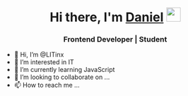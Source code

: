 <h1 align="center">Hi there, I'm <a href="https://daniilshat.ru/" target="_blank">Daniel</a> 
<img src="https://github.com/blackcater/blackcater/raw/main/images/Hi.gif" height="32"/></h1>
<h3 align="center">Frontend Developer | Student</h3>

- 👋 Hi, I’m @LITinx
- 👀 I’m interested in IT
- 🌱 I’m currently learning JavaScript
- 💞️ I’m looking to collaborate on ...
- 📫 How to reach me ...

<!---
LITinx/LITinx is a ✨ special ✨ repository because its `README.md` (this file) appears on your GitHub profile.
You can click the Preview link to take a look at your changes.
--->
